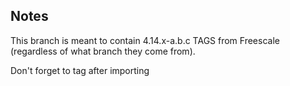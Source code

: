 ## Notes

This branch is meant to contain 4.14.x-a.b.c TAGS from Freescale (regardless
of what branch they come from).

Don't forget to tag after importing
